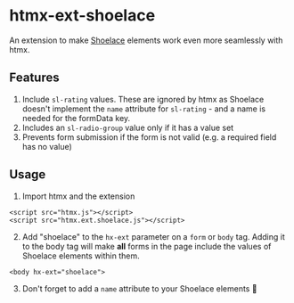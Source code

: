 # htmx-ext-shoelace

An extension to make [Shoelace](https://shoelace.style/) elements work even more seamlessly with htmx.

## Features

 1. Include `sl-rating` values. These are ignored by htmx as Shoelace doesn't implement the `name` attribute for `sl-rating` - and a name is needed for the formData key.
 2. Includes an `sl-radio-group` value only if it has a value set
 3. Prevents form submission if the form is not valid (e.g. a required field has no value)

## Usage

1. Import htmx and the extension

```
<script src="htmx.js"></script>
<script src="htmx.ext.shoelace.js"></script>
```

2. Add "shoelace" to the `hx-ext` parameter on a `form` or `body` tag. Adding it to the body tag will make **all** forms in the page include the values of Shoelace elements within them.

```
<body hx-ext="shoelace">
```

3. Don't forget to add a `name` attribute to your Shoelace elements 🤦

